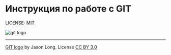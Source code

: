 # Инструкция по работе с GIT

LICENSE: [MIT](/license.md)

![git logo](/git.logo.png)

---

[GIT logo](http://git-scm.com/downloads/logos) by Jason Long. License [CC BY 3.0](https://creativecommons.org/licenses/by/3.0/)
